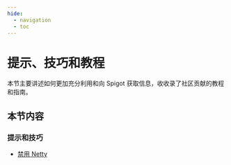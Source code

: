 ```yaml
---
hide:
  - navigation
  - toc
---
```


# 提示、技巧和教程

本节主要讲述如何更加充分利用和向 Spigot 获取信息，收收录了社区贡献的教程和指南。

## 本节内容

### 提示和技巧

- [禁用 Netty](disabling-netty.md)